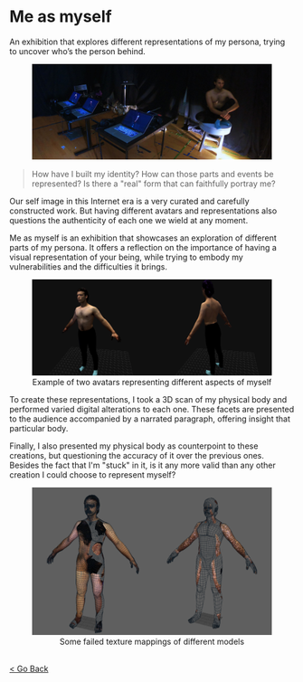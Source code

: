 <!--
title: "Me as myself"
date: "2018-10-12"
display: true
image: "img/portfolio/memyself.jpg"
weight: 1
-->

# Me as myself

An exhibition that explores different representations of my persona, trying to uncover who’s the person behind.
<!--more-->

<figure class="proj_img proj_img_full" style="text-align: center">
  <img class="p_detail" src="./memyself_exhibition.jpg" alt="Exhibition">
</figure>

> How have I built my identity? How can those parts and events be represented? Is there a "real" form that can faithfully portray me?

Our self image in this Internet era is a very curated and carefully constructed work. But having different avatars and representations also questions the authenticity of each one we wield at any moment.

Me as myself is an exhibition that showcases an exploration of different parts of my persona. It offers a reflection on the importance of having a visual representation of your being, while trying to embody my vulnerabilities and the difficulties it brings.

<figure class="proj_img proj_img_center" style="text-align: center">
	<img class="p_detail" src="./memyself_avatars.jpg" alt="Avatars of my persona">
  <figcaption>Example of two avatars representing different aspects of myself</figcaption>
</figure>

<!-- <figure class="vid_container vid_16x9" style="text-align: center">
  <iframe src="https://www.youtube.com/embed/GgO3G3XSNBM" frameborder="0" allow="accelerometer; autoplay; encrypted-media; gyroscope; picture-in-picture" allowfullscreen></iframe>
</figure> -->

To create these representations, I took a 3D scan of my physical body and performed varied digital alterations to each one.
These facets are presented to the audience accompanied by a narrated paragraph, offering insight that particular body.

Finally, I also presented my physical body as counterpoint to these creations, but questioning the accuracy of it over the previous ones. Besides the fact that I'm "stuck" in it, is it any more valid than any other creation I could choose to represent myself?

<figure class="proj_img proj_img_sm" style="text-align: center">
	<img class="p_detail" src="./memyself_fail.jpg" alt="Model failures">
  <figcaption>Some failed texture mappings of different models</figcaption>
</figure>

<br><a href="#" onClick="history.go(-1);return true;">\< Go Back</a>
